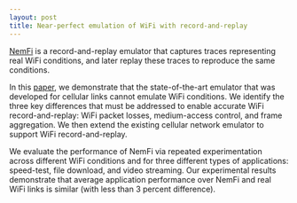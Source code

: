 ```yaml
---
layout: post
title: Near-perfect emulation of WiFi with record-and-replay
---
```


[NemFi](https://dl.acm.org/doi/abs/10.1145/3477482.3477484) is a record-and-replay emulator that captures traces representing real WiFi conditions, and later replay these traces 
to reproduce the same conditions. 

In this [paper](https://dl.acm.org/doi/abs/10.1145/3477482.3477484), we demonstrate that the state-of-the-art emulator that was developed for cellular links cannot emulate WiFi 
conditions. We identify the three key differences that must be addressed to enable accurate WiFi record-and-replay: WiFi packet losses, 
medium-access control, and frame aggregation. We then extend the existing cellular network emulator to support WiFi record-and-replay. 

We evaluate the performance of NemFi via repeated experimentation across different WiFi conditions and for three different types of 
applications: speed-test, file download, and video streaming. Our experimental results demonstrate that average application performance 
over NemFi and real WiFi links is similar (with less than 3 percent difference).
